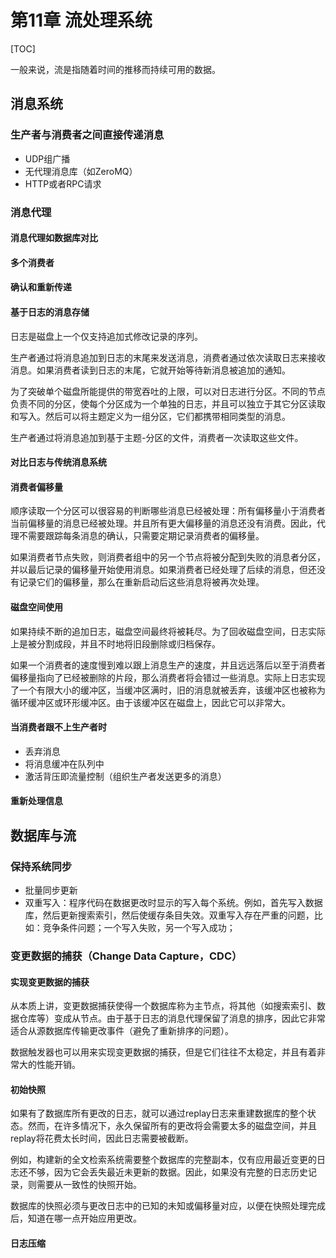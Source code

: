 # 第11章 流处理系统

[TOC]

一般来说，流是指随着时间的推移而持续可用的数据。



## 消息系统

### 生产者与消费者之间直接传递消息

- UDP组广播
- 无代理消息库（如ZeroMQ）
- HTTP或者RPC请求

### 消息代理

#### 消息代理如数据库对比

#### 多个消费者

#### 确认和重新传递

#### 基于日志的消息存储

日志是磁盘上一个仅支持追加式修改记录的序列。

生产者通过将消息追加到日志的末尾来发送消息，消费者通过依次读取日志来接收消息。如果消费者读到日志的末尾，它就开始等待新消息被追加的通知。

为了突破单个磁盘所能提供的带宽吞吐的上限，可以对日志进行分区。不同的节点负责不同的分区，使每个分区成为一个单独的日志，并且可以独立于其它分区读取和写入。然后可以将主题定义为一组分区，它们都携带相同类型的消息。

生产者通过将消息追加到基于主题-分区的文件，消费者一次读取这些文件。

#### 对比日志与传统消息系统

#### 消费者偏移量

顺序读取一个分区可以很容易的判断哪些消息已经被处理：所有偏移量小于消费者当前偏移量的消息已经被处理。并且所有更大偏移量的消息还没有消费。因此，代理不需要跟踪每条消息的确认，只需要定期记录消费者的偏移量。

如果消费者节点失败，则消费者组中的另一个节点将被分配到失败的消息者分区，并以最后记录的偏移量开始使用消息。如果消费者已经处理了后续的消息，但还没有记录它们的偏移量，那么在重新启动后这些消息将被再次处理。

#### 磁盘空间使用

如果持续不断的追加日志，磁盘空间最终将被耗尽。为了回收磁盘空间，日志实际上是被分割成段，并且不时地将旧段删除或归档保存。

如果一个消费者的速度慢到难以跟上消息生产的速度，并且远远落后以至于消费者偏移量指向了已经被删除的片段，那么消费者将会错过一些消息。实际上日志实现了一个有限大小的缓冲区，当缓冲区满时，旧的消息就被丢弃，该缓冲区也被称为循环缓冲区或环形缓冲区。由于该缓冲区在磁盘上，因此它可以非常大。

#### 当消费者跟不上生产者时

- 丢弃消息
- 将消息缓冲在队列中
- 激活背压即流量控制（组织生产者发送更多的消息）

#### 重新处理信息

## 数据库与流

### 保持系统同步

- 批量同步更新
- 双重写入：程序代码在数据更改时显示的写入每个系统。例如，首先写入数据库，然后更新搜索索引，然后使缓存条目失效。双重写入存在严重的问题，比如：竞争条件问题；一个写入失败，另一个写入成功；

### 变更数据的捕获（Change Data Capture，CDC）

#### 实现变更数据的捕获

从本质上讲，变更数据捕获使得一个数据库称为主节点，将其他（如搜索索引、数据仓库等）变成从节点。由于基于日志的消息代理保留了消息的排序，因此它非常适合从源数据库传输更改事件（避免了重新排序的问题）。

数据触发器也可以用来实现变更数据的捕获，但是它们往往不太稳定，并且有着非常大的性能开销。

#### 初始快照

如果有了数据库所有更改的日志，就可以通过replay日志来重建数据库的整个状态。然而，在许多情况下，永久保留所有的更改将会需要太多的磁盘空间，并且replay将花费太长时间，因此日志需要被截断。

例如，构建新的全文检索系统需要整个数据库的完整副本，仅有应用最近变更的日志还不够，因为它会丢失最近未更新的数据。因此，如果没有完整的日志历史记录，则需要从一致性的快照开始。

数据库的快照必须与更改日志中的已知的未知或偏移量对应，以便在快照处理完成后，知道在哪一点开始应用更改。

#### 日志压缩

